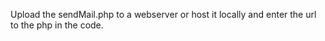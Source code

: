 Upload the sendMail.php to a webserver or host it locally and enter the url to the php in the code.
